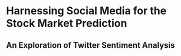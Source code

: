 # Harnessing Social Media for the Stock Market Prediction
## An Exploration of Twitter Sentiment Analysis
